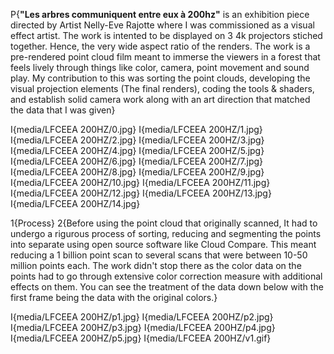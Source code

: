 P{<b>"Les arbres communiquent entre eux à 200hz"</b> is an exhibition piece directed by Artist Nelly-Eve Rajotte where I was commissioned as a visual effect artist.
The work is intented to be displayed on 3 4k projectors stiched together. Hence, the very wide aspect ratio of the renders. The work is a pre-rendered point cloud 
film meant to immerse the viewers in a forest that feels lively through things like color, camera, point movement and sound play. My contribution to this was sorting the point clouds, developing the visual projection elements (The final renders), coding the tools & shaders, and establish solid camera work along with an art direction that matched the 
data that I was given}

I{media/LFCEEA 200HZ/0.jpg}
I{media/LFCEEA 200HZ/1.jpg}
I{media/LFCEEA 200HZ/2.jpg}
I{media/LFCEEA 200HZ/3.jpg}
I{media/LFCEEA 200HZ/4.jpg}
I{media/LFCEEA 200HZ/5.jpg}
I{media/LFCEEA 200HZ/6.jpg}
I{media/LFCEEA 200HZ/7.jpg}
I{media/LFCEEA 200HZ/8.jpg}
I{media/LFCEEA 200HZ/9.jpg}
I{media/LFCEEA 200HZ/10.jpg}
I{media/LFCEEA 200HZ/11.jpg}
I{media/LFCEEA 200HZ/12.jpg}
I{media/LFCEEA 200HZ/13.jpg}
I{media/LFCEEA 200HZ/14.jpg}

1{Process}
2{Before using the point cloud that originally scanned, It had to undergo a rigurous process of sorting, reducing and segmenting the points into separate using open source software like Cloud Compare. This meant reducing a 1 billion point scan to several scans that were between 10-50 million points each. The work didn't stop there as the color data on the points had to go through extensive color correction measure with additional effects on them. You can see the treatment of the data down below with the first frame being the data with the original colors.}

I{media/LFCEEA 200HZ/p1.jpg}
I{media/LFCEEA 200HZ/p2.jpg}
I{media/LFCEEA 200HZ/p3.jpg}
I{media/LFCEEA 200HZ/p4.jpg}
I{media/LFCEEA 200HZ/p5.jpg}
I{media/LFCEEA 200HZ/v1.gif}